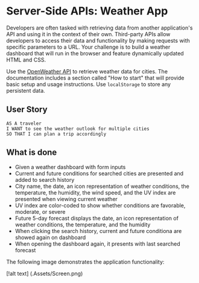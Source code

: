 # Server-Side APIs: Weather App

Developers are often tasked with retrieving data from another application's API and using it in the context of their own. Third-party APIs allow developers to access their data and functionality by making requests with specific parameters to a URL. Your challenge is to build a weather dashboard that will run in the browser and feature dynamically updated HTML and CSS.


Use the [OpenWeather API](https://openweathermap.org/api) to retrieve weather data for cities. The documentation includes a section called "How to start" that will provide basic setup and usage instructions. Use `localStorage` to store any persistent data.

## User Story

```
AS A traveler
I WANT to see the weather outlook for multiple cities
SO THAT I can plan a trip accordingly
```

## What is done
* Given a weather dashboard with form inputs
* Current and future conditions for searched cities are presented and added to search history
* City name, the date, an icon representation of weather conditions, the temperature, the humidity, the wind speed, and the UV index are presented when viewing current weather
* UV index are color-coded to show whether conditions are favorable, moderate, or severe
* Future 5-day forecast displays the date, an icon representation of weather conditions, the temperature, and the humidity
* When clicking the search history, current and future conditiona are showed again on dashboard
* When opening the dashboard again, it presents with last searched forecast


The following image demonstrates the application functionality:

[!alt text] (.Assets/Screen.png)

